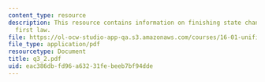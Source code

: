 ```yaml
---
content_type: resource
description: This resource contains information on finishing state changes, starting
  first law.
file: https://ol-ocw-studio-app-qa.s3.amazonaws.com/courses/16-01-unified-engineering-i-ii-iii-iv-fall-2005-spring-2006/eac386dbfd96a63231febeeb7bf94dde_q3_2.pdf
file_type: application/pdf
resourcetype: Document
title: q3_2.pdf
uid: eac386db-fd96-a632-31fe-beeb7bf94dde
---
```

